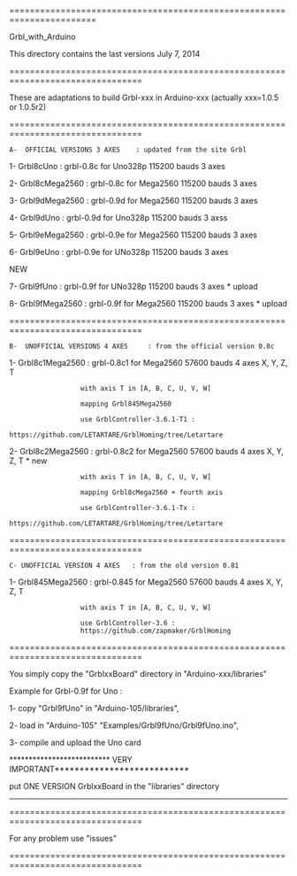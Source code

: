 =======================================================================

Grbl_with_Arduino

This directory contains the last versions  July 7, 2014

================================================================================

These are adaptations to build Grbl-xxx in Arduino-xxx (actually xxx=1.0.5 or 1.0.5r2)

================================================================================

    A-  OFFICIAL VERSIONS 3 AXES    : updated from the site Grbl

1- Grbl8cUno       : grbl-0.8c for Uno328p 115200 bauds  3 axes

2- Grbl8cMega2560  : grbl-0.8c for Mega2560 115200 bauds  3 axes

3- Grbl9dMega2560  : grbl-0.9d for Mega2560 115200 bauds  3 axes

4- Grbl9dUno       : grbl-0.9d for Uno328p 115200 bauds  3 axss

5- Grbl9eMega2560  : grbl-0.9e for Mega2560 115200 bauds  3 axes

6- Grbl9eUno       : grbl-0.9e for UNo328p 115200 bauds  3 axes

   NEW  

7- Grbl9fUno       : grbl-0.9f for UNo328p 115200 bauds  3 axes  * upload

8- Grbl9fMega2560  : grbl-0.9f for Mega2560 115200 bauds  3 axes * upload

================================================================================

    B-  UNOFFICIAL VERSIONS 4 AXES     : from the official version 0.8c

1- Grbl8c1Mega2560 : grbl-0.8c1 for Mega2560 57600 bauds  4 axes  X, Y, Z, T
                      
                      with axis T in [A, B, C, U, V, W]

                      mapping Grbl845Mega2560
		       
                      use GrblController-3.6.1-T1 :
                      https://github.com/LETARTARE/GrblHoming/tree/Letartare

2- Grbl8c2Mega2560 : grbl-0.8c2 for Mega2560 57600 bauds  4 axes  X, Y, Z, T * new
                      
                      with axis T in [A, B, C, U, V, W]

                      mapping Grbl8cMega2560 + fourth axis

                      use GrblController-3.6.1-Tx :
                      https://github.com/LETARTARE/GrblHoming/tree/Letartare

================================================================================

    C- UNOFFICIAL VERSION 4 AXES   : from the old version 0.81


1- Grbl845Mega2560 : grbl-0.845 for Mega2560 57600 bauds  4 axes  X, Y, Z, T

                      with axis T in [A, B, C, U, V, W]

                      use GrblController-3.6 :
                      https://github.com/zapmaker/GrblHoming


                      
================================================================================

You simply copy the "GrblxxBoard" directory in "Arduino-xxx/libraries"

Example for Grbl-0.9f for Uno :

1- copy "Grbl9fUno" in "Arduino-105/libraries",

2- load in "Arduino-105" "Examples/Grbl9fUno/Grbl9fUno.ino",

3- compile and upload the Uno card

************************** VERY IMPORTANT***************************

put ONE VERSION GrblxxBoard in the "libraries" directory

********************************************************************

================================================================================

For any problem use "issues"

================================================================================






